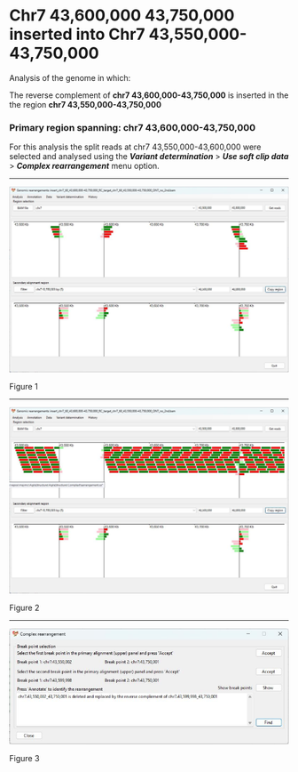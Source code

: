 # Chr7 43,600,000 43,750,000  inserted into Chr7 43,550,000-43,750,000

Analysis of the genome in which: 

The reverse complement of **chr7 43,600,000-43,750,000** is inserted in the the region **chr7 43,550,000-43,750,000**

### Primary region spanning: chr7 43,600,000-43,750,000 

For this analysis the split reads at chr7 43,550,000-43,600,000 were selected and analysed using the ___Variant determination___ > ___Use soft clip data___ > ___Complex rearrangement___ menu option.<hr />

![image](images/insert_chr7_60_43,600,000-43,750,000_RC_target_chr7_60_43,550,000-43,750,000_ONT_no_2nd_1.jpg)

Figure 1

<hr />

![image](images/insert_chr7_60_43,600,000-43,750,000_RC_target_chr7_60_43,550,000-43,750,000_ONT_no_2nd_1_all.jpg)

Figure 2

<hr />

![image](images/insert_chr7_60_43,600,000-43,750,000_RC_target_chr7_60_43,550,000-43,750,000_ONT_no_2nd_1_results.jpg)

Figure 3


